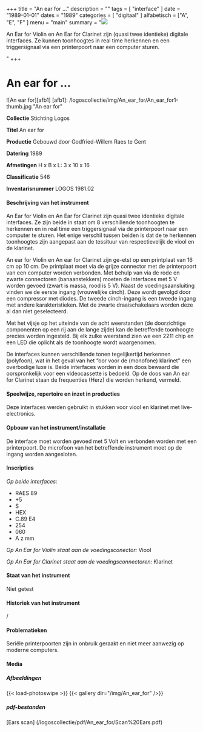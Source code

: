 +++
title = "An ear for ..."
description = ""
tags = [ "interface"
]
date = "1989-01-01"
dates = "1989"
categories = [
    "digitaal"
]
alfabetisch = ["A", "E", "F"
]
menu = "main"
summary = "<a href='/logoscollectie/1989/an_ear_for'><img src='/logoscollectie/img/An_ear_for/An_ear_for1-thumb.jpg'></a><p>An Ear for Violin en An Ear for Clarinet zijn (quasi twee identieke) digitale interfaces. Ze kunnen toonhoogtes in real time herkennen en een triggersignaal via een printerpoort naar een computer sturen.</p>"
+++


# An ear for ...

![An ear for][afb1]
[afb1]: /logoscollectie/img/An_ear_for/An_ear_for1-thumb.jpg "An ear for"

**Collectie**
Stichting Logos

**Titel**
An ear for

**Productie**
Gebouwd door Godfried-Willem Raes te Gent

**Datering**
1989

**Afmetingen**
H x B x L: 3 x 10 x 16

**Classificatie**
546

**Inventarisnummer**
LOGOS 1981.02

#### Beschrijving van het instrument
An Ear for Violin en An Ear for Clarinet zijn quasi twee identieke digitale interfaces. Ze zijn beide in staat om 8 verschillende  toonhoogten te herkennen en in real time een triggersignaal via de printerpoort naar een computer te sturen. Het enige verschil tussen beiden is dat de te herkennen toonhoogtes zijn aangepast aan de tessituur van respectievelijk de viool en de klarinet.

An ear for Violin en An ear for Clarinet zijn ge-etst op een printplaat van 16 cm op 10 cm. De printplaat moet via de grijze connector met de printerpoort van een computer worden verbonden. Met behulp van via de rode en zwarte connectoren (banaanstekkers) moeten de interfaces met 5 V worden gevoed (zwart is massa, rood is 5 V). Naast de voedingsaansluiting vinden we de eerste ingang (vrouwelijke cinch). Deze wordt gevolgd door een compressor met diodes. De tweede cinch-ingang is een tweede ingang met andere karakteristieken. Met de zwarte draaischakelaars worden deze al dan niet geselecteerd. 

Met het vijsje op het uiteinde van de acht weerstanden (de doorzichtige componenten op een rij aan de lange zijde) kan de betreffende toonhoogte precies worden ingesteld. Bij elk zulke weerstand zien we een 2211 chip en een LED die oplicht als de toonhoogte wordt waargenomen.

De interfaces kunnen verschillende tonen tegelijkertijd herkennen (polyfoon), wat in het geval van het “oor voor de (monofone) klarinet” een overbodige luxe is. 
Beide interfaces worden in een doos bewaard die oorspronkelijk voor een videocassette is bedoeld. Op de doos van An ear for Clarinet staan de frequenties (Herz) die worden herkend, vermeld.

#### Speelwijze, repertoire en inzet in producties
Deze interfaces werden gebruikt in stukken voor viool en klarinet met live-electronics. 

#### Opbouw van het instrument/installatie
De interface moet worden gevoed met 5 Volt en verbonden worden met een printerpoort. De microfoon van het betreffende instrument moet op de ingang worden aangesloten. 

#### Inscripties
*Op beide interfaces:* 
- RAES 89
- +5
- S
- HEX
- C.89 E4
- 254
- 060
- A z mm

*Op An Ear for Violin staat aan de voedingsconector:* Viool

*Op An Ear for Clarinet staat aan de voedingsconnectoren:* 
Klarinet

#### Staat van het instrument
Niet getest

#### Historiek van het instrument
/

#### Problematieken
Seriële printerpoorten zijn in onbruik geraakt en niet meer aanwezig op moderne computers. 

#### Media
##### Afbeeldingen
{{< load-photoswipe >}}
{{< gallery dir="/img/An_ear_for" />}}


##### pdf-bestanden
[Ears scan] (/logoscollectie/pdf/An_ear_for/Scan%20Ears.pdf)

